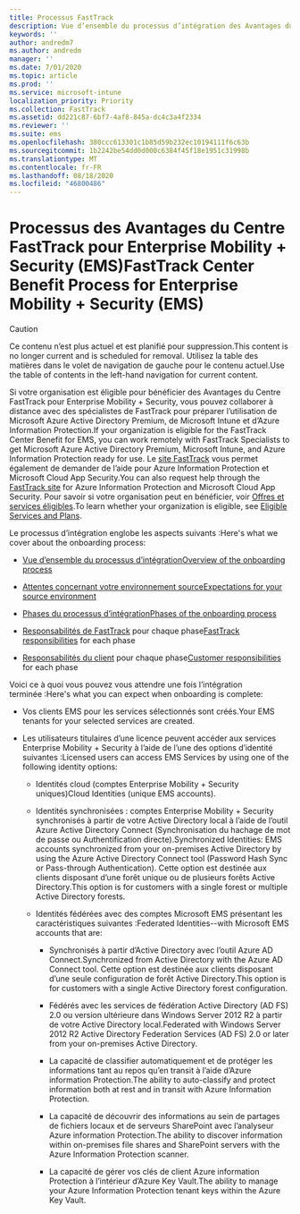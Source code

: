 ```yaml
---
title: Processus FastTrack
description: Vue d’ensemble du processus d’intégration des Avantages du Centre FastTrack
keywords: ''
author: andredm7
ms.author: andredm
manager: ''
ms.date: 7/01/2020
ms.topic: article
ms.prod: ''
ms.service: microsoft-intune
localization_priority: Priority
ms.collection: FastTrack
ms.assetid: dd221c87-6bf7-4af8-845a-dc4c3a4f2334
ms.reviewer: ''
ms.suite: ems
ms.openlocfilehash: 380ccc613301c1b85d59b232ec10194111f6c63b
ms.sourcegitcommit: 1b2242be54dd0d000c6384f45f18e1951c31998b
ms.translationtype: MT
ms.contentlocale: fr-FR
ms.lasthandoff: 08/18/2020
ms.locfileid: "46800486"
---
```

# <a name="fasttrack-center-benefit-process-for-enterprise-mobility--security-ems"></a><span data-ttu-id="7efc3-103">Processus des Avantages du Centre FastTrack pour Enterprise Mobility + Security (EMS)</span><span class="sxs-lookup"><span data-stu-id="7efc3-103">FastTrack Center Benefit Process for Enterprise Mobility + Security (EMS)</span></span>

> [!CAUTION]
> <span data-ttu-id="7efc3-104">Ce contenu n’est plus actuel et est planifié pour suppression.</span><span class="sxs-lookup"><span data-stu-id="7efc3-104">This content is no longer current and is scheduled for removal.</span></span> <span data-ttu-id="7efc3-105">Utilisez la table des matières dans le volet de navigation de gauche pour le contenu actuel.</span><span class="sxs-lookup"><span data-stu-id="7efc3-105">Use the table of contents in the left-hand navigation for current content.</span></span>

<span data-ttu-id="7efc3-106">Si votre organisation est éligible pour bénéficier des Avantages du Centre FastTrack pour Enterprise Mobility + Security, vous pouvez collaborer à distance avec des spécialistes de FastTrack pour préparer l’utilisation de Microsoft Azure Active Directory Premium, de Microsoft Intune et d’Azure Information Protection.</span><span class="sxs-lookup"><span data-stu-id="7efc3-106">If your organization is eligible for the FastTrack Center Benefit for EMS, you can work remotely with FastTrack Specialists to get Microsoft Azure Active Directory Premium, Microsoft Intune, and Azure Information Protection ready for use.</span></span> <span data-ttu-id="7efc3-107">Le [site FastTrack](https://www.microsoft.com/fasttrack/microsoft-365/ems) vous permet également de demander de l’aide pour Azure Information Protection et Microsoft Cloud App Security.</span><span class="sxs-lookup"><span data-stu-id="7efc3-107">You can also request help through the [FastTrack site](https://www.microsoft.com/fasttrack/microsoft-365/ems) for Azure Information Protection and Microsoft Cloud App Security.</span></span> <span data-ttu-id="7efc3-108">Pour savoir si votre organisation peut en bénéficier, voir [Offres et services éligibles](M365-eligible-services-and-plans.md).</span><span class="sxs-lookup"><span data-stu-id="7efc3-108">To learn whether your organization is eligible, see [Eligible Services and Plans](M365-eligible-services-and-plans.md).</span></span>


<span data-ttu-id="7efc3-109">Le processus d’intégration englobe les aspects suivants :</span><span class="sxs-lookup"><span data-stu-id="7efc3-109">Here's what we cover about the onboarding process:</span></span>

-   [<span data-ttu-id="7efc3-110">Vue d’ensemble du processus d’intégration</span><span class="sxs-lookup"><span data-stu-id="7efc3-110">Overview of the onboarding process</span></span>](EMS-fasttrack-benefit-overview.md)

-   [<span data-ttu-id="7efc3-111">Attentes concernant votre environnement source</span><span class="sxs-lookup"><span data-stu-id="7efc3-111">Expectations for your source environment</span></span>](EMS-source-environment-expectations.md)

-   [<span data-ttu-id="7efc3-112">Phases du processus d’intégration</span><span class="sxs-lookup"><span data-stu-id="7efc3-112">Phases of the onboarding process</span></span>](EMS-onboarding-phases.md)

-   <span data-ttu-id="7efc3-113">[Responsabilités de FastTrack](EMS-fasttrack-responsibilities.md) pour chaque phase</span><span class="sxs-lookup"><span data-stu-id="7efc3-113">[FastTrack responsibilities](EMS-fasttrack-responsibilities.md) for each phase</span></span>

-   <span data-ttu-id="7efc3-114">[Responsabilités du client](EMS-your-responsibilities.md) pour chaque phase</span><span class="sxs-lookup"><span data-stu-id="7efc3-114">[Customer responsibilities](EMS-your-responsibilities.md) for each phase</span></span>

<span data-ttu-id="7efc3-115">Voici ce à quoi vous pouvez vous attendre une fois l’intégration terminée :</span><span class="sxs-lookup"><span data-stu-id="7efc3-115">Here's what you can expect when onboarding is complete:</span></span>

-   <span data-ttu-id="7efc3-116">Vos clients EMS pour les services sélectionnés sont créés.</span><span class="sxs-lookup"><span data-stu-id="7efc3-116">Your EMS tenants for your selected services are created.</span></span>

-   <span data-ttu-id="7efc3-117">Les utilisateurs titulaires d’une licence peuvent accéder aux services Enterprise Mobility + Security à l’aide de l’une des options d’identité suivantes :</span><span class="sxs-lookup"><span data-stu-id="7efc3-117">Licensed users can access EMS Services by using one of the following identity options:</span></span>

    -   <span data-ttu-id="7efc3-118">Identités cloud (comptes Enterprise Mobility + Security uniques)</span><span class="sxs-lookup"><span data-stu-id="7efc3-118">Cloud Identities (unique EMS accounts).</span></span>

    -   <span data-ttu-id="7efc3-119">Identités synchronisées : comptes Enterprise Mobility + Security synchronisés à partir de votre Active Directory local à l’aide de l’outil Azure Active Directory Connect (Synchronisation du hachage de mot de passe ou Authentification directe).</span><span class="sxs-lookup"><span data-stu-id="7efc3-119">Synchronized Identities: EMS accounts synchronized from your on-premises Active Directory by using the Azure Active Directory Connect tool (Password Hash Sync or Pass-through Authentication).</span></span> <span data-ttu-id="7efc3-120">Cette option est destinée aux clients disposant d’une forêt unique ou de plusieurs forêts Active Directory.</span><span class="sxs-lookup"><span data-stu-id="7efc3-120">This option is for customers with a single forest or multiple Active Directory forests.</span></span>

    -   <span data-ttu-id="7efc3-121">Identités fédérées avec des comptes Microsoft EMS présentant les caractéristiques suivantes :</span><span class="sxs-lookup"><span data-stu-id="7efc3-121">Federated Identities--with Microsoft EMS accounts that are:</span></span>

        -   <span data-ttu-id="7efc3-122">Synchronisés à partir d’Active Directory avec l’outil Azure AD Connect.</span><span class="sxs-lookup"><span data-stu-id="7efc3-122">Synchronized from Active Directory with the Azure AD Connect tool.</span></span> <span data-ttu-id="7efc3-123">Cette option est destinée aux clients disposant d’une seule configuration de forêt Active Directory.</span><span class="sxs-lookup"><span data-stu-id="7efc3-123">This option is for customers with a single Active Directory forest configuration.</span></span>

        -   <span data-ttu-id="7efc3-124">Fédérés avec les services de fédération Active Directory (AD FS) 2.0 ou version ultérieure dans Windows Server 2012 R2 à partir de votre Active Directory local.</span><span class="sxs-lookup"><span data-stu-id="7efc3-124">Federated with Windows Server 2012 R2 Active Directory Federation Services (AD FS) 2.0 or later from your on-premises Active Directory.</span></span>

        -   <span data-ttu-id="7efc3-125">La capacité de classifier automatiquement et de protéger les informations tant au repos qu’en transit à l’aide d’Azure information Protection.</span><span class="sxs-lookup"><span data-stu-id="7efc3-125">The ability to auto-classify and protect information both at rest and in transit with Azure Information Protection.</span></span> 

        -   <span data-ttu-id="7efc3-126">La capacité de découvrir des informations au sein de partages de fichiers locaux et de serveurs SharePoint avec l’analyseur Azure information Protection.</span><span class="sxs-lookup"><span data-stu-id="7efc3-126">The ability to discover information within on-premises file shares and SharePoint servers with the Azure Information Protection scanner.</span></span> 

        -   <span data-ttu-id="7efc3-127">La capacité de gérer vos clés de client Azure information Protection à l’intérieur d’Azure Key Vault.</span><span class="sxs-lookup"><span data-stu-id="7efc3-127">The ability to manage your Azure Information Protection tenant keys within the Azure Key Vault.</span></span> 

